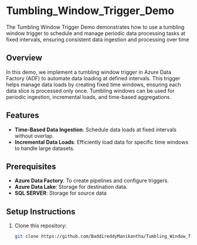 # Tumbling_Window_Trigger_Demo
The Tumbling Window Trigger Demo demonstrates how to use a tumbling window trigger to schedule and manage periodic data processing tasks at fixed intervals, ensuring consistent data ingestion and processing over time

## Overview

In this demo, we implement a tumbling window trigger in Azure Data Factory (ADF) to automate data loading at defined intervals. This trigger helps manage data loads by creating fixed time windows, ensuring each data slice is processed only once. Tumbling windows can be used for periodic ingestion, incremental loads, and time-based aggregations.

## Features

- **Time-Based Data Ingestion**: Schedule data loads at fixed intervals without overlap.
- **Incremental Data Loads**: Efficiently load data for specific time windows to handle large datasets.


## Prerequisites

- **Azure Data Factory**: To create pipelines and configure triggers.
- **Azure Data Lake**: Storage for destination data.
- **SQL SERVER**: Storage for source data

## Setup Instructions

1. Clone this repository:
   ```bash
   git clone https://github.com/BaddireddyManikantha/Tumbling_Window_Trigger_Demo.git
